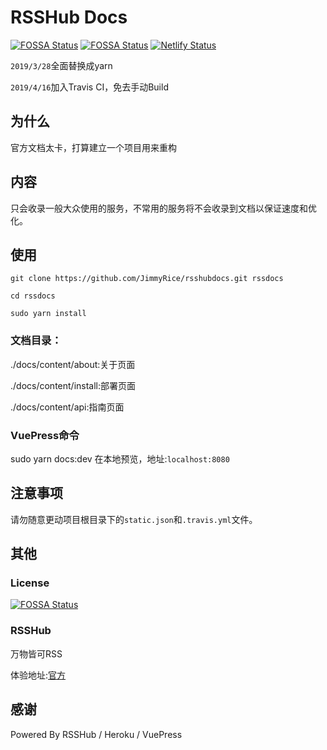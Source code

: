 # RSSHub Docs

[![FOSSA Status](https://app.fossa.io/api/projects/git%2Bgithub.com%2FJimmyRice%2Frsshubdocs.svg?type=shield)](https://app.fossa.io/projects/git%2Bgithub.com%2FJimmyRice%2Frsshubdocs?ref=badge_shield)
[![FOSSA Status](https://app.fossa.io/api/projects/git%2Bgithub.com%2FJimmyRice%2Frsshubdocs.svg?type=small)](https://app.fossa.io/projects/git%2Bgithub.com%2FJimmyRice%2Frsshubdocs?ref=badge_small)
[![Netlify Status](https://api.netlify.com/api/v1/badges/c2a54160-6a7b-4007-b8e4-3442136c3a26/deploy-status)](https://app.netlify.com/sites/amazing-murdock-a9cad8/deploys)

`2019/3/28`全面替换成yarn

`2019/4/16`加入Travis CI，免去手动Build

## 为什么

官方文档太卡，打算建立一个项目用来重构

## 内容

只会收录一般大众使用的服务，不常用的服务将不会收录到文档以保证速度和优化。

## 使用

```
git clone https://github.com/JimmyRice/rsshubdocs.git rssdocs

cd rssdocs

sudo yarn install
```

### 文档目录：
./docs/content/about:关于页面

./docs/content/install:部署页面

./docs/content/api:指南页面

### VuePress命令

sudo yarn docs:dev 在本地预览，地址:`localhost:8080`

## 注意事项
请勿随意更动项目根目录下的`static.json`和`.travis.yml`文件。

## 其他

### License
[![FOSSA Status](https://app.fossa.io/api/projects/git%2Bgithub.com%2FJimmyRice%2Frsshubdocs.svg?type=large)](https://app.fossa.io/projects/git%2Bgithub.com%2FJimmyRice%2Frsshubdocs?ref=badge_large)

### RSSHub
万物皆可RSS

体验地址:[官方](https://rsshub.app/)

## 感谢

Powered By RSSHub / Heroku / VuePress
